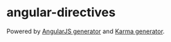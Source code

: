 angular-directives
==================

Powered by [AngularJS generator](https://github.com/yeoman/generator-angular) and [Karma generator](https://github.com/yeoman/generator-karma). 
